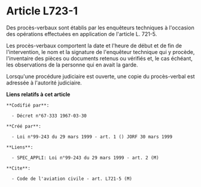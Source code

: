 # Article L723-1

Des procès-verbaux sont établis par les enquêteurs techniques à l'occasion des opérations effectuées en application de
l'article L. 721-5.

Les procès-verbaux comportent la date et l'heure de début et de fin de l'intervention, le nom et la signature de l'enquêteur
technique qui y procède, l'inventaire des pièces ou documents retenus ou vérifiés et, le cas échéant, les observations de la
personne qui en avait la garde.

Lorsqu'une procédure judiciaire est ouverte, une copie du procès-verbal est adressée à l'autorité judiciaire.

**Liens relatifs à cet article**

	**Codifié par**:

	  - Décret n°67-333 1967-03-30

	**Créé par**:

	  - Loi n°99-243 du 29 mars 1999 - art. 1 () JORF 30 mars 1999

	**Liens**:

	  - SPEC_APPLI: Loi n°99-243 du 29 mars 1999 - art. 2 (M)

	**Cite**:

	  - Code de l'aviation civile - art. L721-5 (M)
